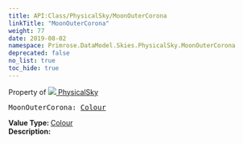```yaml
---
title: API:Class/PhysicalSky/MoonOuterCorona
linkTitle: "MoonOuterCorona"
weight: 77
date: 2019-08-02
namespace: Primrose.DataModel.Skies.PhysicalSky.MoonOuterCorona
deprecated: false
no_list: true
toc_hide: true
---
```

Property of <a href="/docs/api-reference/Class/PhysicalSky"><img src="/icons/silk/sky.png"/>&nbsp;PhysicalSky</a>
<pre class="method-declaration">
MoonOuterCorona: <a class="type" href="/docs/api-reference/DataType/Colour">Colour</a></pre>
<b>Value Type: </b>
<a class="type" href="/docs/api-reference/DataType/Colour">Colour</a>
<br/>
<b>Description: </b>